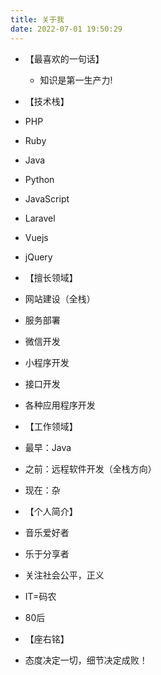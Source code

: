 ```yaml
---
title: 关于我
date: 2022-07-01 19:50:29
---
```


* 【最喜欢的一句话】
  * 知识是第一生产力!
  
* 【技术栈】
 * PHP
 * Ruby
 * Java
 * Python
 * JavaScript
 * Laravel
 * Vuejs
 * jQuery

* 【擅长领域】
 * 网站建设（全栈）
 * 服务部署
 * 微信开发
 * 小程序开发
 * 接口开发
 * 各种应用程序开发 

* 【工作领域】
 * 最早：Java
 * 之前：远程软件开发（全栈方向）
 * 现在：杂
   
* 【个人简介】
 * 音乐爱好者
 * 乐于分享者
 * 关注社会公平，正义
 * IT=码农
 * 80后
  
* 【座右铭】
 * 态度决定一切，细节决定成败！ 